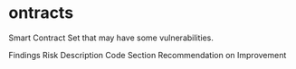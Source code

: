 # ontracts
Smart Contract Set that may have some vulnerabilities. 



Findings
Risk Description
Code Section
Recommendation on Improvement

